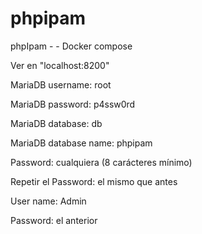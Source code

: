 # phpipam
phpIpam - - Docker compose

Ver en "localhost:8200"

MariaDB username: root

MariaDB password: p4ssw0rd

MariaDB database: db

MariaDB database name: phpipam


Password: cualquiera (8 carácteres mínimo)

Repetir el Password: el mismo que antes

User name: Admin

Password: el anterior 




